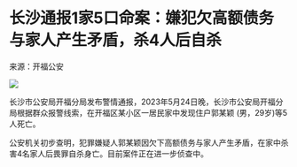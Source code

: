 # 长沙通报1家5口命案：嫌犯欠高额债务与家人产生矛盾，杀4人后自杀

来源：开福公安

![](https://inews.gtimg.com/om_bt/OwYrMopd2NIE3IQzPLoyeN2Ujj9khu1Y4euidO7LAyT3YAA/1000)

长沙市公安局开福分局发布警情通报，2023年5月24日晚，长沙市公安局开福分局根据群众报警线索，在开福区某小区一居民家中发现住户郭某颖
(男，29岁)等5人死亡。

公安机关初步查明，犯罪嫌疑人郭某颖因欠下高额债务与家人产生矛盾，在家中杀害4名家人后畏罪自杀身亡。目前案件正在进一步侦查中。

